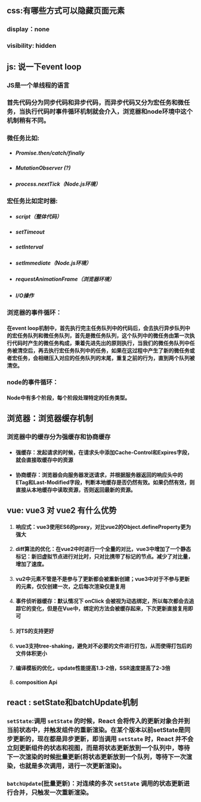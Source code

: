 ## css:有哪些方式可以隐藏页面元素

### display：none

### visibility: hidden

## js: 说一下event loop

### JS是一个单线程的语言

### 	首先代码分为同步代码和异步代码，而异步代码又分为宏任务和微任务，当执行代码时事件循环机制就会介入，浏览器和node环境中这个机制稍有不同。

### 微任务比如:

- ##### Promise.then/catch/finally

- ##### MutationObserver (?)

- ##### process.nextTick（Node.js环境）

### 宏任务比如定时器:

- ##### script（整体代码）

- ##### setTimeout

- ##### setInterval

- ##### setImmediate（Node.js环境）

- ##### requestAnimationFrame（浏览器环境）

- ##### I/O操作

### 浏览器的事件循环：

#### 	在event loop机制中，首先执行完主任务队列中的代码后，会去执行异步队列中的宏任务队列和微任务队列，首先是微任务队列，这个队列中的微任务由第一次执行代码时产生的微任务构成，秉着先进先出的原则执行，当我们的微任务队列中任务被清空后，再去执行宏任务队列中的任务，如果在这过程中产生了新的微任务或者宏任务，会相继压入对应的任务队列的末尾，重复之前的行为，直到两个队列被清空。

### node的事件循环：

#### 	Node中有多个阶段，每个阶段处理特定的任务类型。

## 浏览器：浏览器缓存机制

### 浏览器中的缓存分为强缓存和协商缓存

- #### 强缓存：发起请求的时候，在请求头中添加Cache-Control和Expires字段，就会直接取缓存中的资源

- #### 协商缓存：浏览器会向服务器发送请求，并根据服务器返回的响应头中的ETag和Last-Modified字段，判断本地缓存是否仍然有效。如果仍然有效，则直接从本地缓存中读取资源，否则返回最新的资源。



## vue: vue3 对 vue2 有什么优势

1. #### 响应式：vue3使用ES6的proxy，对比vue2的Object.defineProperty更为强大

2. #### diff算法的优化：在vue2中时进行一个全量的对比，vue3中增加了一个静态标记：新旧虚拟节点进行对比时，只对比携带了标记的节点。减少了对比量，增加了速度。

3. #### vu2中元素不管是不是参与了更新都会被重新创建；vue3中对于不参与更新的元素，仅仅创建一次，之后每次渲染仅是复用

4. #### 事件侦听器缓存：默认情况下 onClick 会被视为动态绑定，所以每次都会去追踪它的变化，但是在Vue中，绑定的方法会被缓存起来，下次更新直接复用即可

5. #### 对TS的支持更好

6. #### vue3支持tree-shaking，避免对不必要的文件进行打包，从而使得打包后的文件体积更小

7. #### 编译模板的优化，update性能提高1.3-2倍，SSR速度提高了2-3倍

8. #### composition Api

## react : setState和batchUpdate机制

### `setState`:调用 `setState` 的时候，React 会将传入的更新对象合并到当前状态中，并触发组件的重新渲染。在某个版本以前setState是同步更新的，现在都是异步更新，即当调用 `setState` 时，React 并不会立刻更新组件的状态和视图，而是将状态更新放到一个队列中，等待下一次渲染的时候批量更新(将状态更新放到一个队列，等待下一次渲染，也就是多次调用，进行一次更新渲染)。

### `batchUpdate`(批量更新)：对连续的多次 `setState` 调用的状态更新进行合并，只触发一次重新渲染。
